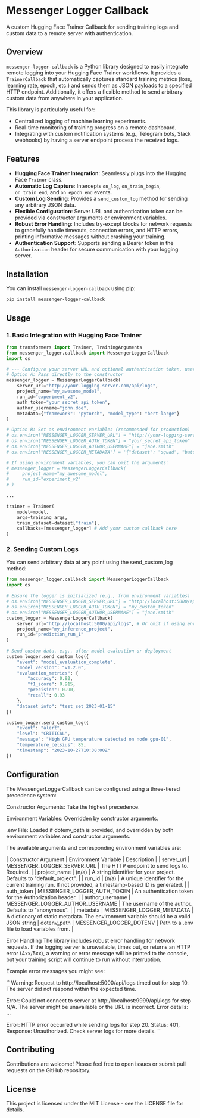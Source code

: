 # Messenger Logger Callback

A custom Hugging Face Trainer Callback for sending training logs and custom data to a remote server with authentication.

## Overview

`messenger-logger-callback` is a Python library designed to easily integrate remote logging into your Hugging Face Trainer workflows. It provides a `TrainerCallback` that automatically captures standard training metrics (loss, learning rate, epoch, etc.) and sends them as JSON payloads to a specified HTTP endpoint. Additionally, it offers a flexible method to send arbitrary custom data from anywhere in your application.

This library is particularly useful for:

* Centralized logging of machine learning experiments.
* Real-time monitoring of training progress on a remote dashboard.
* Integrating with custom notification systems (e.g., Telegram bots, Slack webhooks) by having a server endpoint process the received logs.

## Features

* **Hugging Face Trainer Integration**: Seamlessly plugs into the Hugging Face `Trainer` class.
* **Automatic Log Capture**: Intercepts `on_log`, `on_train_begin`, `on_train_end`, and `on_epoch_end` events.
* **Custom Log Sending**: Provides a `send_custom_log` method for sending any arbitrary JSON data.
* **Flexible Configuration**: Server URL and authentication token can be provided via constructor arguments or environment variables.
* **Robust Error Handling**: Includes try-except blocks for network requests to gracefully handle timeouts, connection errors, and HTTP errors, printing informative messages without crashing your training.
* **Authentication Support**: Supports sending a Bearer token in the `Authorization` header for secure communication with your logging server.

## Installation

You can install `messenger-logger-callback` using pip:

```bash
pip install messenger-logger-callback
```

## Usage

### 1. Basic Integration with Hugging Face Trainer

```Python
from transformers import Trainer, TrainingArguments
from messenger_logger.callback import MessengerLoggerCallback
import os

# --- Configure your server URL and optional authentication token, username, and metadata ---
# Option A: Pass directly to the constructor
messenger_logger = MessengerLoggerCallback(
    server_url="http://your-logging-server.com/api/logs",
    project_name="my_awesome_model",
    run_id="experiment_v2",
    auth_token="your_secret_api_token",
    author_username="john.doe",
    metadata={"framework": "pytorch", "model_type": "bert-large"}
)

# Option B: Set as environment variables (recommended for production)
# os.environ["MESSENGER_LOGGER_SERVER_URL"] = "http://your-logging-server.com/api/logs"
# os.environ["MESSENGER_LOGGER_AUTH_TOKEN"] = "your_secret_api_token"
# os.environ["MESSENGER_LOGGER_AUTHOR_USERNAME"] = "jane.smith"
# os.environ["MESSENGER_LOGGER_METADATA"] = '{"dataset": "squad", "batch_size": 32}'

# If using environment variables, you can omit the arguments:
# messenger_logger = MessengerLoggerCallback(
#     project_name="my_awesome_model",
#     run_id="experiment_v2"
# )

...

trainer = Trainer(
    model=model,
    args=training_args,
    train_dataset=dataset["train"],
    callbacks=[messenger_logger] # Add your custom callback here
)
```

### 2. Sending Custom Logs
You can send arbitrary data at any point using the send_custom_log method:

```Python
from messenger_logger.callback import MessengerLoggerCallback
import os

# Ensure the logger is initialized (e.g., from environment variables)
# os.environ["MESSENGER_LOGGER_SERVER_URL"] = "http://localhost:5000/api/logs"
# os.environ["MESSENGER_LOGGER_AUTH_TOKEN"] = "my_custom_token"
# os.environ["MESSENGER_LOGGER_AUTHOR_USERNAME"] = "jane.smith"
custom_logger = MessengerLoggerCallback(
    server_url="http://localhost:5000/api/logs", # Or omit if using env vars
    project_name="my_inference_project",
    run_id="prediction_run_1"
)

# Send custom data, e.g., after model evaluation or deployment
custom_logger.send_custom_log({
    "event": "model_evaluation_complete",
    "model_version": "v1.2.0",
    "evaluation_metrics": {
        "accuracy": 0.92,
        "f1_score": 0.915,
        "precision": 0.90,
        "recall": 0.93
    },
    "dataset_info": "test_set_2023-01-15"
})

custom_logger.send_custom_log({
    "event": "alert",
    "level": "CRITICAL",
    "message": "High GPU temperature detected on node gpu-01",
    "temperature_celsius": 85,
    "timestamp": "2023-10-27T10:30:00Z"
})
```

## Configuration
The MessengerLoggerCallback can be configured using a three-tiered precedence system:

Constructor Arguments: Take the highest precedence.

Environment Variables: Overridden by constructor arguments.

.env File: Loaded if dotenv_path is provided, and overridden by both environment variables and constructor arguments.

The available arguments and corresponding environment variables are:

| Constructor Argument | Environment Variable | Description |
| server_url | MESSENGER_LOGGER_SERVER_URL | The HTTP endpoint to send logs to. Required. |
| project_name | (n/a) | A string identifier for your project. Defaults to "default_project". |
| run_id | (n/a) | A unique identifier for the current training run. If not provided, a timestamp-based ID is generated. |
| auth_token | MESSENGER_LOGGER_AUTH_TOKEN | An authentication token for the Authorization header. |
| author_username | MESSENGER_LOGGER_AUTHOR_USERNAME | The username of the author. Defaults to "anonymous". |
| metadata | MESSENGER_LOGGER_METADATA | A dictionary of static metadata. The environment variable should be a valid JSON string
| dotenv_path | MESSENGER_LOGGER_DOTENV | Path to a .env file to load variables from. |

Error Handling
The library includes robust error handling for network requests. If the logging server is unavailable, times out, or returns an HTTP error (4xx/5xx), a warning or error message will be printed to the console, but your training script will continue to run without interruption.

Example error messages you might see:

``
Warning: Request to http://localhost:5000/api/logs timed out for step 10. The server did not respond within the expected time.

Error: Could not connect to server at http://localhost:9999/api/logs for step N/A. The server might be unavailable or the URL is incorrect. Error details: ...

Error: HTTP error occurred while sending logs for step 20. Status: 401, Response: Unauthorized. Check server logs for more details.
``

## Contributing
Contributions are welcome! Please feel free to open issues or submit pull requests on the GitHub repository.

## License
This project is licensed under the MIT License - see the LICENSE file for details.
